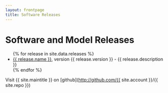 ```yaml
---
layout: frontpage
title: Software Releases
---
```


# Software and Model Releases

<ul>
{% for release in site.data.releases %}
<li> <a href="{{ site.baseurl }}/{{ site.repo }}/resources/{{ release.file }}">{{ release.name }}</a>, version {{ release.version }} - {{ release.description }}</li>
{% endfor %}
</ul>

Visit {{ site.maintitle }} on [github](http://github.com/{{ site.account }}/{{ site.repo }})

